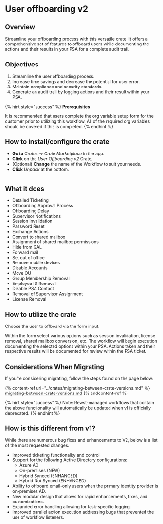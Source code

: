 # User offboarding v2

## Overview

Streamline your offboarding process with this versatile crate. It offers a comprehensive set of features to offboard users while documenting the actions and their results in your PSA for a complete audit trail.

## Objectives

1. Streamline the user offboarding process.
2. Increase time savings and decrease the potential for user error.
3. Maintain compliance and security standards.
4. Generate an audit trail by logging actions and their result within your PSA.

{% hint style="success" %}
**Prerequisites**&#x20;

It is recommended that users complete the org variable setup form for the customer prior to utilizing this workflow. All of the required org variables should be covered if this is completed.
{% endhint %}

## How to install/configure the crate

* **Go to** _Crates_ → _Crate Marketplace_ in the app.
* **Click** on the _User Offboarding v2_ Crate.
* (Optional) **Change** the name of the Workflow to suit your needs.
* **Click** _Unpack_ at the bottom.

<figure><img src="../../.gitbook/assets/2024-07-26_13-18-55 (1).gif" alt=""><figcaption></figcaption></figure>

## What it does

* Detailed Ticketing
* Offboarding Approval Process
* Offboarding Delay
* Supervisor Notifications
* Session Invalidation
* Password Reset
* Exchange Actions
* Convert to shared mailbox
* Assignment of shared mailbox permissions
* Hide from GAL
* Forward mail
* Set out of office
* Remove mobile devices
* Disable Accounts
* Move OU
* Group Membership Removal
* Employee ID Removal
* Disable PSA Contact
* Removal of Supervisor Assignment
* License Removal

## How to utilize the crate

Choose the user to offboard via the form input.

Within the form select various options such as session invalidation, license removal, shared mailbox conversion, etc. The workflow will begin execution documenting the selected options within your PSA. Actions taken and their respective results will be documented for review within the PSA ticket.

## Considerations When Migrating

If you're considering migrating, follow the steps found on the page below:

{% content-ref url="../crates/migrating-between-crate-versions.md" %}
[migrating-between-crate-versions.md](../crates/migrating-between-crate-versions.md)
{% endcontent-ref %}

{% hint style="success" %}
Note: Rewst-managed workflows that contain the above functionality will automatically be updated when v1 is officially deprecated.
{% endhint %}

## How is this different from v1?

While there are numerous bug fixes and enhancements to V2, below is a list of the most requested changes.

* Improved ticketing functionality and control
* Support for the following Active Directory configurations:
  * Azure AD
  * On-premises (NEW)
  * Hybrid Synced (ENHANCED)
  * Hybrid Not Synced (ENHANCED)
* Ability to offboard email-only users when the primary identity provider is on-premises AD.
* New modular design that allows for rapid enhancements, fixes, and customizations.
* Expanded error handling allowing for task-specific logging
* Improved parallel action execution addressing bugs that prevented the use of workflow listeners.
